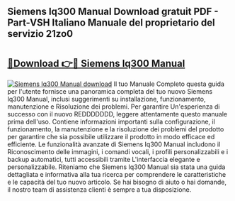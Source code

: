 ## Siemens Iq300 Manual Download gratuit PDF - Part-VSH Italiano Manuale del proprietario del servizio 21zo0

# <h2><a href="http://dfe6nu.blite.top/?on=Siemens+Iq300+Manual">🔗Download 👉🔴 Siemens Iq300 Manual</a></h2>

[![Siemens Iq300 Manual download](https://i.imgur.com/lujVjoI.png)](http://dfe6nu.blite.top/?on=Siemens+Iq300+Manual)
Il tuo Manuale Completo questa guida per l'utente fornisce una panoramica completa del tuo nuovo Siemens Iq300 Manual, inclusi suggerimenti su installazione, funzionamento, manutenzione e Risoluzione dei problemi. Per garantire Un'esperienza di successo con il nuovo REDDDDDDD, leggere attentamente questo manuale prima dell'uso. Contiene informazioni importanti sulla configurazione, il funzionamento, la manutenzione e la risoluzione dei problemi del prodotto per garantire che sia possibile utilizzare il prodotto in modo efficace ed efficiente. Le funzionalità avanzate di Siemens Iq300 Manual includono il Riconoscimento delle immagini, i comandi vocali, i profili personalizzabili e i backup automatici, tutti accessibili tramite L'interfaccia elegante e personalizzabile. Riteniamo che Siemens Iq300 Manual sia stata una guida dettagliata e informativa alla tua ricerca per comprendere le caratteristiche e le capacità del tuo nuovo articolo. Se hai bisogno di aiuto o hai domande, il nostro team di assistenza clienti è sempre a tua disposizione.
